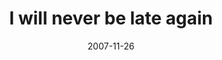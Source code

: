 ---
layout: base.njk
title : 'I will never be late again' 
view_title : 'I will never be late again' 
year : '2007' 
date : '2007-11-26' 
img_file : '/drawing/iwillneverbelateagain.png' 
html_file : 'iwillneverbelateagain' 
next_html : 'youcouldhavesaidno.html' 
year_order : '270' 
permalink : "title/{{html_file}}.html"
---